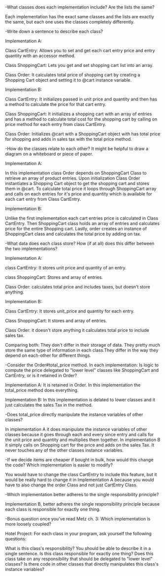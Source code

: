 
-What classes does each implementation include? Are the lists the same?
  
  Each implementation has the exact same classes and the lists are exactly the same, but each one uses the classes completely differently. 

-Write down a sentence to describe each class?

  Implementation A:

  Class CartEntry: Allows you to set and get each cart entry price and entry quantity with an accessor method.

  Class ShoppingCart: Lets you get and set shopping cart list into an array.

  Class Order: It calculates total price of shopping cart by creating a Shopping Cart object and setting it to @cart instance variable.

  Implementation B:

  Class CartEntry: It initializes passed in unit price and quantity and then has a method to calculate the price for that cart entry.

  Class ShoppingCart: It initializes a shopping cart with an array of entries and has a method to calculate total cost for the shopping cart by calling on price method for each entry from class CartEntry.

  Class Order: Initializes @cart with a ShoppingCart object  with has total price for shopping and adds in sales tax with the total price method. 

-How do the classes relate to each other? It might be helpful to draw a diagram on a whiteboard or piece of paper.

  Implementation A:

  In this implementation class Order depends on ShoppingCart Class to retrieve an array of product entries. Upon initialization Class Order instantiates a Shopping Cart object to get the shopping cart and stores them in @cart. To calculate total price it loops through ShoppingCart array and calls on each entries for it's price and quantity which is available for each cart entry from Class CartEntry. 
  
  Implementation B:
  
  Unlike the first implementation each cart entries price is calculated in Class CartEntry. Then ShoppingCart class holds an array of entries and calculates price for the entire Shopping cart. Lastly, order creates an instance of ShoppingCart class and calculates the total price by adding on tax. 

-What data does each class store? How (if at all) does this differ between the two implementations?

  Implementation A:

  class CartEntry: It stores unit price and quantity of an entry.

  class ShoppingCart: Stores and array of entries.

  Class Order: calculates total price and includes taxes, but doesn't store anything. 

  Implementation B:

  Class CartEntry: It stores unit_price and quantity for each entry. 

  Class ShoppingCart: It stores and array of entries.

  Class Order: it doesn't store anything it calculates total price to include sales tax. 

  Comparing both:
  They don't differ in their storage of data. They pretty much store the same type of information in each class.They differ in the way they depend on each-other for different things.

-Consider the Order#total_price method. In each implementation: Is logic to compute the price delegated to "lower level" classes like ShoppingCart and CartEntry, or is it retained in Order?

  Implementation A: It is retained in Order. In this implementation the total_price method does everything. 

  Implementation B: In this implementation is delated to lower classes and it just calculates the sales Tax in the method. 

-Does total_price directly manipulate the instance variables of other classes?

  In implementation A it does manipulate the instance variables of other classes because it goes through each and every since entry and calls for the unit price and quantity and multiplies them together. In implementation B it simply calls on Shopping cart for the price and adds on the sales Tax. It never touches any of the other classes instance variables.

-If we decide items are cheaper if bought in bulk, how would this change the code? Which implementation is easier to modify?

  You would have to change the class CartEntry to include this feature, but it would be really hard to change it in Implementation A because you would have to also change the order Class and not just CartEntry Class.

-Which implementation better adheres to the single responsibility principle?

  Implementation B, better adheres the single responsibility principle because each class is responsible for exactly one thing. 

-Bonus question once you've read Metz ch. 3: Which implementation is more loosely coupled?


Hotel Project:
For each class in your program, ask yourself the following questions:
  
  What is this class's responsibility?
  You should be able to describe it in a single sentence.
  Is this class responsible for exactly one thing?
  Does this class take on any responsibility that should be delegated to "lower level" classes?
  Is there code in other classes that directly manipulates this class's instance variables?